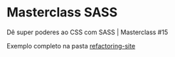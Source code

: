 #  Masterclass SASS


<p>Dê super poderes ao CSS com SASS | Masterclass #15</p>
<p>Exemplo completo na pasta <a href="refactoring-site">refactoring-site</a></p>
